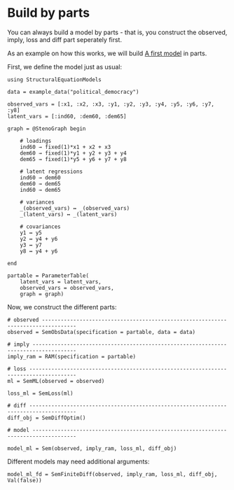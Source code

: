 # Build by parts

You can always build a model by parts - that is, you construct the observed, imply, loss and diff part seperately first.

As an example on how this works, we will build [A first model](@ref) in parts.

First, we define the model just as usual:

```@example build
using StructuralEquationModels

data = example_data("political_democracy")

observed_vars = [:x1, :x2, :x3, :y1, :y2, :y3, :y4, :y5, :y6, :y7, :y8]
latent_vars = [:ind60, :dem60, :dem65]

graph = @StenoGraph begin

    # loadings
    ind60 → fixed(1)*x1 + x2 + x3
    dem60 → fixed(1)*y1 + y2 + y3 + y4
    dem65 → fixed(1)*y5 + y6 + y7 + y8

    # latent regressions
    ind60 → dem60
    dem60 → dem65
    ind60 → dem65

    # variances
    _(observed_vars) ↔ _(observed_vars)
    _(latent_vars) ↔ _(latent_vars)

    # covariances
    y1 ↔ y5
    y2 ↔ y4 + y6
    y3 ↔ y7
    y8 ↔ y4 + y6

end

partable = ParameterTable(
    latent_vars = latent_vars, 
    observed_vars = observed_vars, 
    graph = graph)
```

Now, we construct the different parts:

```@example build
# observed ---------------------------------------------------------------------------------
observed = SemObsData(specification = partable, data = data)

# imply ------------------------------------------------------------------------------------
imply_ram = RAM(specification = partable)

# loss -------------------------------------------------------------------------------------
ml = SemML(observed = observed)

loss_ml = SemLoss(ml)

# diff -------------------------------------------------------------------------------------
diff_obj = SemDiffOptim()

# model ------------------------------------------------------------------------------------

model_ml = Sem(observed, imply_ram, loss_ml, diff_obj)
```

Different models may need additional arguments:

```@example build
model_ml_fd = SemFiniteDiff(observed, imply_ram, loss_ml, diff_obj, Val(false))
```